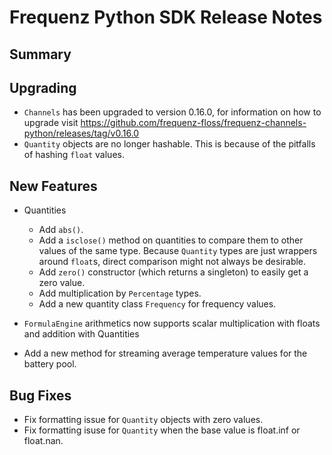 # Frequenz Python SDK Release Notes

## Summary

<!-- Here goes a general summary of what this release is about -->

## Upgrading

<!-- Here goes notes on how to upgrade from previous versions, including deprecations and what they should be replaced with -->

- `Channels` has been upgraded to version 0.16.0, for information on how to upgrade visit https://github.com/frequenz-floss/frequenz-channels-python/releases/tag/v0.16.0
- `Quantity` objects are no longer hashable.  This is because of the pitfalls of hashing `float` values.

## New Features

- Quantities

  * Add `abs()`.
  * Add a `isclose()` method on quantities to compare them to other values of the same type.  Because `Quantity` types are just wrappers around `float`s, direct comparison might not always be desirable.
  * Add `zero()` constructor (which returns a singleton) to easily get a zero value.
  * Add multiplication by `Percentage` types.
  * Add a new quantity class `Frequency` for frequency values.

- `FormulaEngine` arithmetics now supports scalar multiplication with floats and addition with Quantities
- Add a new method for streaming average temperature values for the battery pool.

## Bug Fixes

- Fix formatting issue for `Quantity` objects with zero values.
- Fix formatting isuse for `Quantity` when the base value is float.inf or float.nan.

<!-- Here goes notable bug fixes that are worth a special mention or explanation -->
